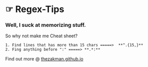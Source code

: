 
☞ Regex-Tips 
==================================
### Well, I suck at memorizing stuff.
So why not make me Cheat sheet?


```
1. Find lines that has more than 15 chars =====>  **^.{15,}**
2. Fing anything before ":" =====> **.*:**
```

Find out more @ [thezakman.github.io](http://thezakman.github.io/)
